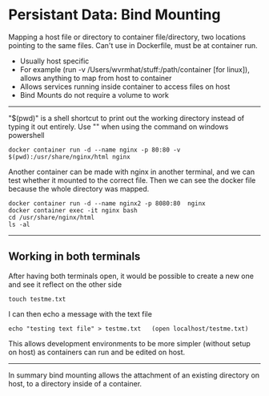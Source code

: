 # Persistant Data: Bind Mounting

Mapping a host file or directory to container file/directory, two locations pointing to the same files.
Can't use in Dockerfile, must be at container run. 
- Usually host specific
- For example (run -v /Users/wvrmhat/stuff:/path/container  [for linux]), allows anything to map from host to container 
- Allows services running inside container to access files on host 
- Bind Mounts do not require a volume to work 

---


"$(pwd)" is a shell shortcut to print out the working directory instead of typing it out entirely. Use "" when using the command on windows powershell

```
docker container run -d --name nginx -p 80:80 -v $(pwd):/usr/share/nginx/html nginx
```
Another container can be made with nginx in another terminal, and we can test whether it mounted to the correct file. Then we can see the docker file because the whole directory was mapped.  

```
docker container run -d --name nginx2 -p 8080:80  nginx
docker container exec -it nginx bash
cd /usr/share/nginx/html
ls -al
```

---

## Working in both terminals 

After having both terminals open, it would be possible to create a new one and see it reflect on the other side

```
touch testme.txt
```

I can then echo a message with the text file 

```
echo "testing text file" > testme.txt   (open localhost/testme.txt) 

```
This allows development environments to be more simpler (without setup on host) as containers can run and be edited on host.

---

In summary bind mounting allows the attachment of an existing directory on host, to a directory inside of a container. 